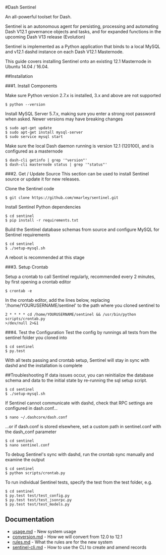 #Dash Sentinel

An all-powerful toolset for Dash.

Sentinel is an autonomous agent for persisting, processing and automating Dash V12.1 governance objects and tasks, and for expanded functions in the upcoming Dash V13 release (Evolution)

Sentinel is implemented as a Python application that binds to a local MySQL and v12.1 dashd instance on each Dash V12.1 Masternode.

This guide covers installing Sentinel onto an existing 12.1 Masternode in Ubuntu 14.04 / 16.04.

##Installation

###1. Install Components


Make sure Python version 2.7.x is installed, 3.x and above are not supported
```
$ python --version
```

Install MySQL Server 5.7.x, making sure you enter a strong root password when asked.  Newer versions may have breaking changes

```
$ sudo apt-get update 
$ sudo apt-get install mysql-server
$ sudo service mysql start
```
Make sure the local Dash daemon running is version 12.1 (120100), and is configured as a masternode
```
$ dash-cli getinfo | grep '"version"'
$ dash-cli masternode status | grep '"status"'
```
###2. Get / Update Source
This section can be used to install Sentinel source or update it for new releases.

Clone the Sentinel code

```
$ git clone https://github.com/nmarley/sentinel.git
```

Install Sentinel Python dependencies
```
$ cd sentinel
$ pip install -r requirements.txt
```

Build the Sentinel database schemas from source and configure MySQL for Sentinel requirements

```
$ cd sentinel
$ ./setup-mysql.sh
```

A reboot is recommended at this stage

###3. Setup Crontab

Setup a crontab to call Sentinel regularly, recommended every 2 minutes, by first opening a crontab editor
```
$ crontab -e
```
In the crontab editor, add the lines below, replacing '/home/YOURUSERNAME/sentinel' to the path where you cloned sentinel to
```
2 * * * * cd /home/YOURUSERNAME/sentinel && /usr/bin/python scripts/crontab.py
>/dev/null 2>&1
```

###4. Test the Configuration
Test the config by runnings all tests from the sentinel folder you cloned into

```
$ cd sentinel
$ py.test
```
With all tests passing and crontab setup, Sentinel will stay in sync with dashd and the installation is complete

##Troubleshooting
If data issues occur, you can reinitialize the database schema and data to the initial state by re-running the sql setup script.  

```
$ cd sentinel
$ ./setup-mysql.sh
```

If Sentinel cannot communicate with dashd, check that RPC settings are configured in dash.conf...
```
$ nano ~/.dashcore/dash.conf
```
...or if dash.conf is stored elsewhere, set a custom path in sentinel.conf with the dash_conf parameter

```
$ cd sentinel
$ nano sentinel.conf
```

To debug Sentinel's sync with dashd, run the crontab sync manually and examine the output

```
$ cd sentinel
$ python scripts/crontab.py
```

To run individual Sentinel tests, specify the test from the test folder, e.g.

```
$ cd sentinel
$ py.test test/test_config.py
$ py.test test/test_jsonrpc.py
$ py.test test/test_models.py
```

## Documentation

- [usage.md](docs/usage.md) - New system usage
- [conversion.md](docs/conversion.md) - How we will convert from 12.0 to 12.1
- [rules.md](docs/rules.md) - What the rules are for the new system
- [sentinel-cli.md](docs/sentinel-cli.md) - How to use the CLI to create and amend records